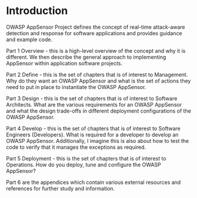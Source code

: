 # Introduction

OWASP AppSensor Project defines the concept of real-time attack-aware detection and response for software applications and provides guidance and example code.  

Part 1 Overview - this is a high-level overview of the concept and why it is different. We then describe the general approach to implementing AppSensor within application software projects.

Part 2 Define - this is the set of chapters that is of interest to Management. Why do they want an OWASP AppSensor and what is the set of actions they need to put in place to instantiate the OWASP AppSensor.

Part 3 Design - this is the set of chapters that is of interest to Software Architects. What are the various requirements for an OWASP AppSensor and what the design trade-offs in different deployment configurations of the OWASP AppSensor.

Part 4 Develop - this is the set of chapters that is of interest to Software Engineers (Developers). What is required for a developer to develop an OWASP AppSensor. Additionally, I imagine this is also about how to test the code to verify that it manages the exceptions as required.

Part 5 Deployment - this is the set of chapters that is of interest to Operations. How do you deploy, tune and configure the OWASP AppSensor?

Part 6 are the appendices which contain various external resources and references for further study and information.



